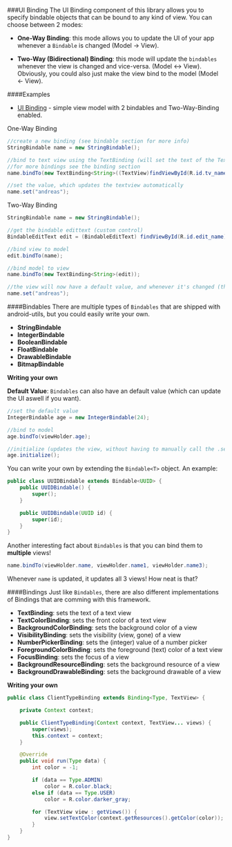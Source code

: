 ###UI Binding
The UI Binding component of this library allows you to specify bindable objects that can be bound to any kind of view. You can choose between 2 modes:

* **One-Way Binding**: this mode allows you to update the UI of your app whenever a `Bindable` is changed (Model -> View).

* **Two-Way (Bidirectional) Binding**: this mode will update the `bindables` whenever the view is changed and vice-versa. (Model <-> View). Obviously, you could also just make the view bind to the model (Model <- View).

####Examples

* [UI Binding](/samples/sample_binding/src/at/int32/android/utils/samples/binding) - simple view model with 2 bindables and Two-Way-Binding enabled.

One-Way Binding
```java
//create a new binding (see bindable section for more info)
StringBindable name = new StringBindable();

//bind to text view using the TextBinding (will set the text of the TextView)
//for more bindings see the binding section
name.bindTo(new TextBinding<String>((TextView)findViewById(R.id.tv_name)));

//set the value, which updates the textview automatically
name.set("andreas");
```

Two-Way Binding
```java
StringBindable name = new StringBindable();

//get the bindable edittext (custom control)
BindableEditText edit = (BindableEditText) findViewById(R.id.edit_name);

//bind view to model
edit.bindTo(name);

//bind model to view
name.bindTo(new TextBinding<String>(edit));

//the view will now have a default value, and whenever it's changed (through user input) the model will update aswell!
name.set("andreas");

```

####Bindables
There are multiple types of `Bindables` that are shipped with android-utils, but you could easily write your own.

* **StringBindable**
* **IntegerBindable**
* **BooleanBindable**
* **FloatBindable**
* **DrawableBindable**
* **BitmapBindable**

**Writing your own**

**Default Value**: `Bindables` can also have an default value (which can update the UI aswell if you want).

```java
//set the default value
IntegerBindable age = new IntegerBindable(24);

//bind to model
age.bindTo(viewHolder.age);

//initialize (updates the view, without having to manually call the .set() method)
age.initialize();
```

You can write your own by extending the `Bindable<T>` object. An example:
```java
public class UUIDBindable extends Bindable<UUID> {
	public UUIDBindable() {
		super();
	}

	public UUIDBindable(UUID id) {
        super(id);
	}
}
```
Another interesting fact about `Bindables` is that you can bind them to **multiple** views!

```java
name.bindTo(viewHolder.name, viewHolder.name1, viewHolder.name3);
```

Whenever `name` is updated, it updates all 3 views! How neat is that?

####Bindings
Just like `Bindables`, there are also different implementations of Bindings that are comming with this framework.

* **TextBinding**: sets the text of a text view
* **TextColorBinding**: sets the front color of a text view
* **BackgroundColorBinding**: sets the background color of a view
* **VisibilityBinding**: sets the visibility (view, gone) of a view
* **NumberPickerBinding**: sets the (integer) value of a number picker
* **ForegroundColorBinding**: sets the foreground (text) color of a text view
* **FocusBinding**: sets the focus of a view
* **BackgroundResourceBinding**: sets the background resource of a view
* **BackgroundDrawableBinding**: sets the background drawable of a view

**Writing your own**
```java
public class ClientTypeBinding extends Binding<Type, TextView> {

	private Context context;

	public ClientTypeBinding(Context context, TextView... views) {
		super(views);
		this.context = context;
	}

	@Override
	public void run(Type data) {
		int color = -1;

		if (data == Type.ADMIN)
			color = R.color.black;
		else if (data == Type.USER)
			color = R.color.darker_gray;

		for (TextView view : getViews()) {
			view.setTextColor(context.getResources().getColor(color));
		}
	}
}
```
